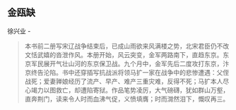 ## 金瓯缺

徐兴业  -  

> 本书前二册写宋辽战争结束后，已成山雨欲来风满楼之势，北宋君臣仍不改文恬武嬉的沓泄作风。本册开始，风云突变，金军两路南下，直趋东京。东京军民展开气壮山河的东京保卫战。九个月中，金军先后二度攻打东京，汴京终告沦陷。书中还穿插写抗战派将领马扩一家在战争中的悲惨遭遇：父侄战死；爱妻亸娘经历了流产、早产、难产三重灾难，反得不死；马扩本人尽心竭力以图救亡，却遭陷寄狱。作品笔势凌厉，大气磅礴，犹如群山万壑，直奔荆门，读来令人时而血沸气促，义愤填膺；时而潸然泪下，慨叹再三。
